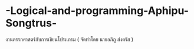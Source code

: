 # -Logical-and-programming-Aphipu-Songtrus-
งานตรรกศาสตร์กับการเขียนโปรเเกรม ( จัดทำโดย นายอภิภู ส่งตรัส )
